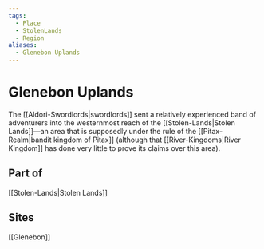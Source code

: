 ```yaml
---
tags:
  - Place
  - StolenLands
  - Region
aliases:
  - Glenebon Uplands
---
```

# Glenebon Uplands
The [[Aldori-Swordlords|swordlords]] sent a relatively experienced band of adventurers into the westernmost reach of the [[Stolen-Lands|Stolen Lands]]—an area that is supposedly under the rule of the [[Pitax-Realm|bandit kingdom of Pitax]] (although that [[River-Kingdoms|River Kingdom]] has done very little to prove its claims over this area).
## Part of
[[Stolen-Lands|Stolen Lands]]
## Sites
[[Glenebon]]